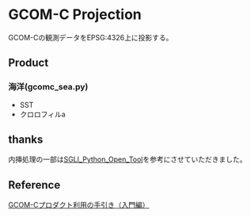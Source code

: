 # GCOM-C Projection
GCOM-Cの観測データをEPSG:4326上に投影する。

## Product
### 海洋(gcomc_sea.py)
* SST
* クロロフィルa

## thanks
内挿処理の一部は[SGLI_Python_Open_Tool](https://github.com/K0gata/SGLI_Python_Open_Tool)を参考にさせていただきました。

## Reference
[GCOM-Cプロダクト利用の手引き（入門編）](https://gportal.jaxa.jp/gpr/assets/mng_upload/GCOM-C/GCOM-C_Products_Users_Guide_entrylevel_jp.pdf)

